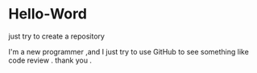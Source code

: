 # Hello-Word
just try to create a repository

I'm a new programmer ,and I just try to use GitHub to see something like code review .
thank you .
